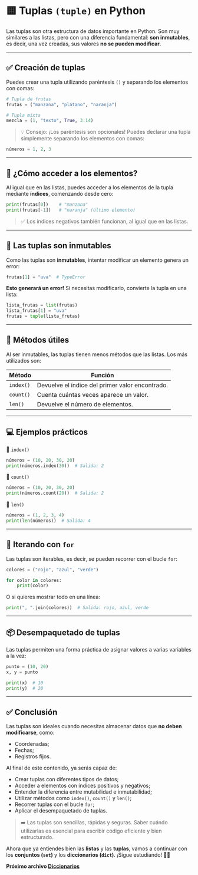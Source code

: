 
# 🟨 Tuplas ``(tuple)`` en Python

Las tuplas son otra estructura de datos importante en Python. Son muy similares a las listas, pero con una diferencia fundamental: **son inmutables**, es decir, una vez creadas, sus valores **no se pueden modificar**.

---

## ✅ Creación de tuplas

Puedes crear una tupla utilizando paréntesis `()` y separando los elementos con comas:

```python
# Tupla de frutas
frutas = ("manzana", "plátano", "naranja")

# Tupla mixta
mezcla = (1, "texto", True, 3.14)
```

> 💡 Consejo: ¡Los paréntesis son opcionales! Puedes declarar una tupla simplemente separando los elementos con comas:

```python
números = 1, 2, 3
```

---

## 🔎 ¿Cómo acceder a los elementos?

Al igual que en las listas, puedes acceder a los elementos de la tupla mediante **índices**, comenzando desde cero:

```python
print(frutas[0])    # "manzana"
print(frutas[-1])   # "naranja" (último elemento)
```

> ✅ Los índices negativos también funcionan, al igual que en las listas.

---

## 🚫 Las tuplas son inmutables

Como las tuplas son **inmutables**, intentar modificar un elemento genera un error:

```python
frutas[1] = "uva"  # TypeError
```

**Esto generará un error!** Si necesitas modificarlo, convierte la tupla en una lista:

```python
lista_frutas = list(frutas)
lista_frutas[1] = "uva"
frutas = tuple(lista_frutas)
```

---

## 🧰 Métodos útiles

Al ser inmutables, las tuplas tienen menos métodos que las listas. Los más utilizados son:

| Método    | Función                                                |
|-----------|--------------------------------------------------------|
| `index()` | Devuelve el índice del primer valor encontrado.         |
| `count()` | Cuenta cuántas veces aparece un valor.                  |
| `len()`   | Devuelve el número de elementos.                             |

---

## 💻 Ejemplos prácticos

🔖 `index()`

```python
números = (10, 20, 30, 20)
print(números.index(30))  # Salida: 2
```

🔖 `count()`

```python
números = (10, 20, 30, 20)
print(números.count(20))  # Salida: 2
```

🔖 `len()`

```python
números = (1, 2, 3, 4)
print(len(números))  # Salida: 4
```

---

## 🔁 Iterando con `for`

Las tuplas son iterables, es decir, se pueden recorrer con el bucle `for`:

```python
colores = ("rojo", "azul", "verde")

for color in colores:
    print(color)
```

O si quieres mostrar todo en una línea:

```python
print(", ".join(colores))  # Salida: rojo, azul, verde
```

---

## 📦 Desempaquetado de tuplas

Las tuplas permiten una forma práctica de asignar valores a varias variables a la vez:

```python
punto = (10, 20)
x, y = punto

print(x)  # 10
print(y)  # 20
```

---

## ✅ Conclusión

Las tuplas son ideales cuando necesitas almacenar datos que **no deben modificarse**, como:

- Coordenadas;
- Fechas;
- Registros fijos.

Al final de este contenido, ya serás capaz de:

- Crear tuplas con diferentes tipos de datos;
- Acceder a elementos con índices positivos y negativos;
- Entender la diferencia entre mutabilidad e inmutabilidad;
- Utilizar métodos como `index()`, `count()` y `len()`;
- Recorrer tuplas con el bucle `for`;
- Aplicar el desempaquetado de tuplas.

> ➡️ Las tuplas son sencillas, rápidas y seguras. Saber cuándo utilizarlas es esencial para escribir código eficiente y bien estructurado.

Ahora que ya entiendes bien las **listas** y las **tuplas**, vamos a continuar con los **conjuntos (`set`)** y los **diccionarios (`dict`)**. ¡Sigue estudiando! 💪🐍

**Próximo archivo [Diccionarios](03_diccionarios.md)**
